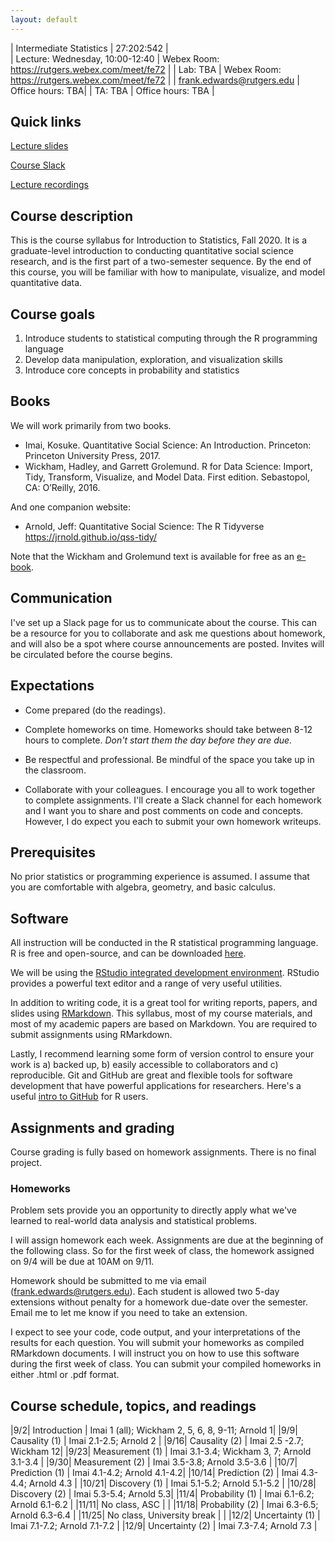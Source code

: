 ```yaml
---
layout: default
---
```


| Intermediate Statistics   | 27:202:542 |  
| Lecture: Wednesday, 10:00-12:40   | Webex Room: https://rutgers.webex.com/meet/fe72 |
| Lab: TBA | Webex Room: https://rutgers.webex.com/meet/fe72 |
| frank.edwards@rutgers.edu | Office hours: TBA|
| TA: TBA | Office hours: TBA | 

## Quick links

[Lecture slides](https://github.com/f-edwards/intro_stats/tree/master/slides)

[Course Slack](https://introstatsfall2020.slack.com)

[Lecture recordings](https://www.youtube.com/feed/my_videos)

## Course description

This is the course syllabus for Introduction to Statistics, Fall 2020. It is a graduate-level introduction to conducting quantitative social science research, and is the first part of a two-semester sequence. By the end of this course, you will be familiar with how to manipulate, visualize, and model quantitative data.

## Course goals

1. Introduce students to statistical computing through the R programming language
2. Develop data manipulation, exploration, and visualization skills
3. Introduce core concepts in probability and statistics

## Books

We will work primarily from two books. 

- Imai, Kosuke. Quantitative Social Science: An Introduction. Princeton: Princeton University Press, 2017.
- Wickham, Hadley, and Garrett Grolemund. R for Data Science: Import, Tidy, Transform, Visualize, and Model Data. First edition. Sebastopol, CA: O’Reilly, 2016.

And one companion website:

- Arnold, Jeff: Quantitative Social Science: The R Tidyverse https://jrnold.github.io/qss-tidy/

Note that the Wickham and Grolemund text is available for free as an [e-book](https://r4ds.had.co.nz/).

## Communication

I've set up a Slack page for us to communicate about the course. This can be a resource for you to collaborate and ask me questions about homework, and will also be a spot where course announcements are posted. Invites will be circulated before the course begins.

## Expectations

- Come prepared (do the readings). 

- Complete homeworks on time. Homeworks should take between 8-12 hours to complete. *Don't start them the day before they are due.*

- Be respectful and professional. Be mindful of the space you take up in the classroom.

- Collaborate with your colleagues. I encourage you all to work together to complete assignments. I'll create a Slack channel for each homework and I want you to share and post comments on code and concepts. However, I do expect you each to submit your own homework writeups. 

## Prerequisites

No prior statistics or programming experience is assumed. I assume that you are comfortable with algebra, geometry, and basic calculus.

## Software

All instruction will be conducted in the R statistical programming language. R is free and open-source, and can be downloaded [here](https://cran.r-project.org/).

We will be using the [RStudio integrated development environment](https://www.rstudio.com/products/rstudio/download/). RStudio provides a powerful text editor and a range of very useful utilities. 

In addition to writing code, it is a great tool for writing reports, papers, and slides using [RMarkdown](https://rmarkdown.rstudio.com/lesson-1.html). This syllabus, most of my course materials, and most of my academic papers are based on Markdown. You are required to submit assignments using RMarkdown. 

Lastly, I recommend learning some form of version control to ensure your work is a) backed up, b) easily accessible to collaborators and c) reproducible. Git and GitHub are great and flexible tools for software development that have powerful applications for researchers. Here's a useful [intro to GitHub](https://happygitwithr.com/) for R users.

## Assignments and grading

Course grading is fully based on homework assignments. There is no final project.

### Homeworks

Problem sets provide you an opportunity to directly apply what we've learned to real-world data analysis and statistical problems. 

I will assign homework each week. Assignments are due at the beginning of the following class. So for the first week of class, the homework assigned on 9/4 will be due at 10AM on 9/11. 

Homework should be submitted to me via email (frank.edwards@rutgers.edu). Each student is allowed two 5-day extensions without penalty for a homework due-date over the semester. Email me to let me know if you need to take an extension.

I expect to see your code, code output, and your interpretations of the results for each question. You will submit your homeworks as compiled RMarkdown documents. I will instruct you on how to use this software during the first week of class. You can submit your compiled homeworks in either .html or .pdf format.

## Course schedule, topics, and readings

|9/2| Introduction | Imai 1 (all); Wickham 2, 5, 6, 8, 9-11; Arnold 1|
|9/9| Causality (1) | Imai 2.1-2.5; Arnold 2 |
|9/16| Causality (2) | Imai 2.5 -2.7; Wickham 12| 
|9/23| Measurement (1) | Imai 3.1-3.4; Wickham 3, 7; Arnold 3.1-3.4 |
|9/30| Measurement (2) | Imai 3.5-3.8; Arnold 3.5-3.6 |
|10/7| Prediction (1) | Imai 4.1-4.2; Arnold 4.1-4.2|
|10/14| Prediction (2) | Imai 4.3-4.4; Arnold 4.3 | 
|10/21| Discovery (1) | Imai 5.1-5.2; Arnold 5.1-5.2 |
|10/28| Discovery (2) | Imai 5.3-5.4; Arnold 5.3|
|11/4| Probability (1) | Imai 6.1-6.2; Arnold 6.1-6.2 |
|11/11| No class, ASC |  |
|11/18| Probability (2) | Imai 6.3-6.5; Arnold 6.3-6.4 | 
|11/25| No class, University break |  |
|12/2| Uncertainty (1) | Imai 7.1-7.2; Arnold 7.1-7.2 |
|12/9| Uncertainty (2) | Imai 7.3-7.4; Arnold 7.3 |
